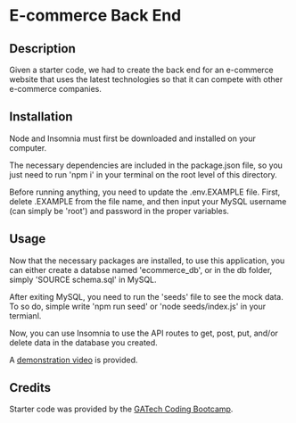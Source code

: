 # E-commerce Back End

## Description
Given a starter code, we had to create the back end for an e-commerce website that uses the latest technologies so that it can compete with other e-commerce companies.

## Installation
Node and Insomnia must first be downloaded and installed on your computer. 

The necessary dependencies are included in the package.json file, so you just need to run 'npm i' in your terminal on the root level of this directory. 

Before running anything, you need to update the .env.EXAMPLE file. First, delete .EXAMPLE from the file name, and then input your MySQL username (can simply be 'root') and password in the proper variables. 

## Usage
Now that the necessary packages are installed, to use this application, you can either create a databse named 'ecommerce_db', or in the db folder, simply 'SOURCE schema.sql' in MySQL. 

After exiting MySQL, you need to run the 'seeds' file to see the mock data. To so do, simple write 'npm run seed' or 'node seeds/index.js' in your termianl. 

Now, you can use Insomnia to use the API routes to get, post, put, and/or delete data in the database you created.

A [demonstration video](https://drive.google.com/file/d/1PIRaP4biVkQSPuJCBDwuwXmKh7Gp-OY8/view) is provided.

## Credits
Starter code was provided by the [GATech Coding Bootcamp](https://github.com/coding-boot-camp/fantastic-umbrella).